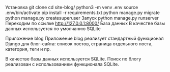 Установка
git clone 
cd site-blog/
python3 -m venv .env
source .env/bin/activate
pip install -r requirements.txt
python manage.py migrate
python manage.py createsuperuser
Запуск
python manage.py runserver
Переходим по ссылке
http://127.0.0.1:8000/
База данных
В качестве базы данных используется по умолчанию SQLite

Приложение blog
Приложение blog реализует стандартный функционал Django для блог-сайта: список постов, страница отдельного поста, 
категория, теги и пр.

В качестве базы данных используется SQLite. Поиск по блогу реализован с использованием функционала SQLite.
